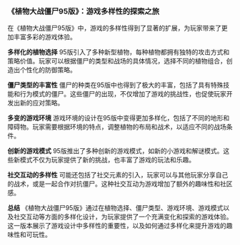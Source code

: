 ### 《植物大战僵尸95版》：游戏多样性的探索之旅

在《植物大战僵尸95版》中，游戏的多样性得到了显著的扩展，为玩家带来了更加丰富多彩的游戏体验。

**多样化的植物选择**
95版引入了多种新型植物，每种植物都拥有独特的攻击方式和策略价值。玩家可以根据僵尸的类型和战场的具体情况，选择不同的植物组合，创造出个性化的防御策略。

**僵尸类型的丰富性**
僵尸的种类在95版中也得到了极大的丰富，包括了具有特殊技能和行为模式的僵尸。这些僵尸的出现，不仅增加了游戏的挑战性，也促使玩家开发出新的应对策略。

**多变的游戏环境**
游戏环境的设计在95版中变得更加多样化，包括了不同的地形和障碍物。玩家需要根据环境的特点，调整植物的布局和战术，以适应不同的战场条件。

**创新的游戏模式**
95版推出了多种创新的游戏模式，如新的小游戏和解谜模式。这些新模式不仅为玩家提供了新的挑战，也丰富了游戏的玩法和乐趣。

**社交互动的多样性**
可能还包括了社交元素的引入，玩家可以与其他玩家分享自己的战术，或是一起合作对抗僵尸。这种社交互动为游戏增加了额外的趣味性和社区感。

**总结**
《植物大战僵尸95版》通过在植物选择、僵尸类型、游戏环境、游戏模式以及社交互动等方面的多样化设计，为玩家提供了一个充满变化和探索的游戏体验。这一版本展示了游戏设计中多样性的重要性，以及如何通过多样化来提升游戏的趣味性和可玩性。